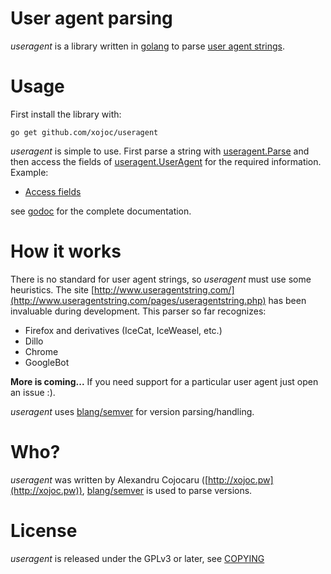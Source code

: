 # User agent parsing
*useragent* is a library written in [golang](http://golang.org) to parse [user agent strings](http://useragentstring.com/).

# Usage
First install the library with:
```
go get github.com/xojoc/useragent       
```
*useragent* is simple to use. First parse a string with [useragent.Parse](http://godoc.org/github.com/xojoc/useragent#Parse) and then access the fields of [useragent.UserAgent](http://godoc.org/github.com/xojoc/useragent#UserAgent) for the required information. Example:
 * [Access fields](http://godoc.org/github.com/xojoc/useragent#example-Parse--Access)

see [godoc](http://godoc.org/github.com/xojoc/useragent) for the complete documentation.
# How it works

There is no standard for user agent strings, so *useragent* must use some heuristics. The site [http://www.useragentstring.com/](http://www.useragentstring.com/pages/useragentstring.php) has been invaluable during development. This parser so far recognizes:
 * Firefox and derivatives (IceCat, IceWeasel, etc.)
 * Dillo
 * Chrome
 * GoogleBot

**More is coming...**
If you need support for a particular user agent just open an issue :).

*useragent* uses [blang/semver](https://github.com/blang/semver) for version parsing/handling.

# Who?
*useragent* was written by Alexandru Cojocaru ([http://xojoc.pw](http://xojoc.pw)), [blang/semver](https://github.com/blang/semver) is used to parse versions.

# License
*useragent* is released under the GPLv3 or later, see [COPYING](COPYING)